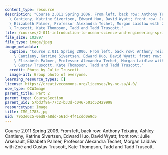 ```yaml
---
content_type: resource
description: "Course 2.011 Spring 2006. From left, back row: Anthony Teixaira, Ashley\
  \ Cantieny, Katrine Sivertsen, Edward Huo, David Wyatt; front row: Julie Arsenault,\
  \ Elizabeth Palmer, Professor Alexandra Techet, Morgan Laidlaw with Zo\xEB and Gustav\
  \ Truscott, Kate Thompson, Tadd and Tadd Truscott."
file: /courses/2-011-introduction-to-ocean-science-and-engineering-spring-2006/7953e6c50ed8a8dd561d4f41cdd0e9d5_IMG_1783.jpg
file_size: 102897
file_type: image/jpeg
image_metadata:
  caption: "Course 2.011 Spring 2006. From left, back row: Anthony Teixaira, Ashley\
    \ Cantieny, Katrine Sivertsen, Edward Huo, David Wyatt; front row: Julie Arsenault,\
    \ Elizabeth Palmer, Professor Alexandra Techet, Morgan Laidlaw with Zo\xEB and\
    \ Gustav Truscott, Kate Thompson, Tadd and Tadd Truscott."
  credit: Photo by Julie Truscott.
  image-alt: Group photo of everyone.
learning_resource_types: []
license: https://creativecommons.org/licenses/by-nc-sa/4.0/
ocw_type: OCWImage
parent_title: Part 2
parent_type: CourseSection
parent_uid: 57bd3f9a-77c2-b33d-c046-501c52429998
resourcetype: Image
title: IMG_1783.jpg
uid: 7953e6c5-0ed8-a8dd-561d-4f41cdd0e9d5
---
```

Course 2.011 Spring 2006. From left, back row: Anthony Teixaira, Ashley Cantieny, Katrine Sivertsen, Edward Huo, David Wyatt; front row: Julie Arsenault, Elizabeth Palmer, Professor Alexandra Techet, Morgan Laidlaw with Zoë and Gustav Truscott, Kate Thompson, Tadd and Tadd Truscott.